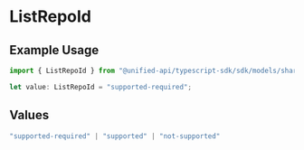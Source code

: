# ListRepoId

## Example Usage

```typescript
import { ListRepoId } from "@unified-api/typescript-sdk/sdk/models/shared";

let value: ListRepoId = "supported-required";
```

## Values

```typescript
"supported-required" | "supported" | "not-supported"
```